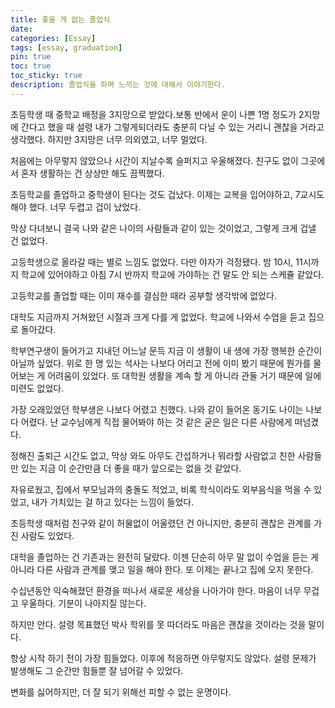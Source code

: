 ```yaml
---
title: 좋을 게 없는 졸업식
date: 
categories: [Essay]
tags: [essay, graduation]
pin: true
toc: true
toc_sticky: true
description: 졸업식을 하며 느끼는 것에 대해서 이야기한다.
---
```


초등학생 때 중학교 배정을 3지망으로 받았다.보통 반에서 운이 나쁜 1명 정도가 2지망에 간다고 했을 때 설령 내가 그렇게되더라도 충분히 다닐 수 있는 거리니 괜찮을 거라고 생각했다. 하지만 3지망은 너무 의외였고, 너무 멀었다.

처음에는 아무렇지 않았으나 시간이 지날수록 슬퍼지고 우울해졌다. 친구도 없이 그곳에서 혼자 생활하는 건 상상만 해도 끔찍했다.

초등학교를 졸업하고 중학생이 된다는 것도 겁났다. 이제는 교복을 입어야하고, 7교시도 해야 했다. 너무 두렵고 겁이 났었다.

막상 다녀보니 결국 나와 같은 나이의 사람들과 같이 있는 것이었고, 그렇게 크게 겁낼 건 없었다.

고등학생으로 올라갈 때는 별로 느낌도 없었다. 다만 야자가 걱정됐다. 밤 10시, 11시까지 학교에 있어야하고 아침 7시 반까지 학교에 가야하는 건 말도 안 되는 스케쥴 같았다.

고등학교를 졸업할 때는 이미 재수를 결심한 때라 공부할 생각밖에 없었다.

대학도 지금까지 거쳐왔던 시절과 크게 다를 게 없었다. 학교에 나와서 수업을 듣고 집으로 돌아갔다.

학부연구생이 들어가고 지내던 어느날 문득 지금 이 생활이 내 생에 가장 행복한 순간이 아닐까 싶었다. 위로 한 명 있는 석사는 나보다 어리고 전에 이미 봤기 때문에 뭔가를 물어보는 게 어려움이 있었다. 또 대학원 생활을 계속 할 게 아니라 관둘 거기 때문에 일에 미련도 없었다.

가장 오래있었던 학부생은 나보다 어렸고 친했다. 나와 같이 들어온 동기도 나이는 나보다 어렸다. 난 교수님에게 직접 물어봐야 하는 것 같은 굳은 일은 다른 사람에게 떠넘겼다.

정해진 출퇴근 시간도 없고, 막상 와도 아무도 간섭하거나 뭐라할 사람없고 친한 사람들만 있는 지금 이 순간만큼 더 좋을 때가 앞으로는 없을 것 같았다.

자유로웠고, 집에서 부모님과의 충돌도 적었고, 비록 학식이라도 외부음식을 먹을 수 있었고, 내가 가치있는 걸 하고 있다는 느낌이 들었다.

초등학생 때처럼 친구와 같이 허물없이 어울렸던 건 아니지만, 충분히 괜찮은 관계를 가진 사람도 있었다.

대학을 졸업하는 건 기존과는 완전히 달랐다. 이젠 단순히 아무 말 없이 수업을 듣는 게 아니라 다른 사람과 관계를 맺고 일을 해야 한다. 또 이제는 끝나고 집에 오지 못한다.

수십년동안 익숙해졌던 환경을 떠나서 새로운 세상을 나아가야 한다. 마음이 너무 무겁고 우울하다. 기분이 나아지질 않는다.

하지만 안다. 설령 목표했던 박사 학위를 못 따더라도 마음은 괜찮을 것이라는 것을 말이다.

항상 시작 하기 전이 가장 힘들었다. 이후에 적응하면 아무렇지도 않았다. 설령 문제가 발생해도 그 순간만 힘들뿐 잘 넘어갈 수 있었다.

변화를 싫어하지만, 더 잘 되기 위해선 피할 수 없는 운명이다.
